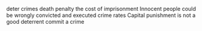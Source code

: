 deter crimes
death penalty
the cost of imprisonment
Innocent people could be wrongly convicted and executed
crime rates
Capital punishment is not a good deterrent
commit a crime
